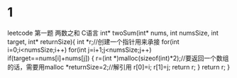 # 1
leetcode 第一题 两数之和 
C语言
int* twoSum(int* nums, int numsSize, int target, int* returnSize){
    int *r;//创建一个指针用来承接
    for(int i=0;i<numsSize;i++)
        for(int j=i+1;j<numsSize;j++)
        if(target==nums[i]+nums[j])
        {
            r=(int *)malloc(sizeof(int)*2);//要返回一个数组的话，需要用malloc
            *returnSize=2;//解引用
            r[0]=i;
            r[1]=j;
            return r;
        }
        return r;
}

